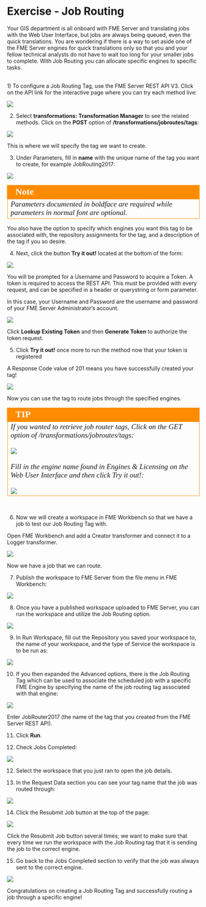 # Exercise - Job Routing #

Your GIS department is all onboard with FME Server and translating jobs with the Web User Interface, but jobs are always being queued, even the quick translations. You are wondering if there is a way to set aside one of the FME Server engines for quick translations only so that you and your fellow technical analysts do not have to wait too long for your smaller jobs to complete. With Job Routing you can allocate specific engines to specific tasks.


<br>
1) To configure a Job Routing Tag, use the FME Server REST API V3. Click on the API link for the interactive page where you can try each method live:

![](./Images/3.401.RESTAPI_pageLink.png)

2) Select **transformations: Transformation Manager** to see the related methods. Click on the **POST** option of **/transformations/jobroutes/tags**:

![](./Images/3.402.JobRouting_APIPost.png)

This is where we will specify the tag we want to create.

3) Under Parameters, fill in **name** with the unique name of the tag you want to create, for example JobRouting2017:

![](./Images/3.403.JobRouting_APIPostParameters.png)

<!--Note Section--> 

<table style="border-spacing: 0px">
<tr>
<td style="vertical-align:middle;background-color:darkorange;border: 2px solid darkorange">
<i class="fa fa-bolt fa-lg fa-pull-left fa-fw" style="color:white;padding-right: 12px;vertical-align:text-top"></i>
<span style="color:white;font-size:x-large;font-weight: bold;font-family:serif">Note</span>
</td>
</tr>

<tr>
<td style="border: 1px solid darkorange">
<span style="font-family:serif; font-style:italic; font-size:larger">
Parameters documented in boldface are required while parameters in normal font are optional.
</span>
</td>
</tr>
</table>

You also have the option to specify which engines you want this tag to be associated with, the repository assignments for the tag, and a description of the tag if you so desire.

4) Next, click the button **Try it out!** located at the bottom of the form:

![](./Images/3.404.JobRouting_APIPost1.png)

You will be prompted for a Username and Password to acquire a Token. A token is required to access the REST API. This must be provided with every request, and can be specified in a header or querystring or form parameter.

In this case, your Username and Password are the username and password of your FME Server Administrator’s account.

![](./Images/3.405.JobRouting_APIGetParameters2.png)

Click **Lookup Existing Token** and then **Generate Token** to authorize the token request.

5) Click **Try it out!** once more to run the method now that your token is registered

A Response Code value of 201 means you have successfully created your tag!

![](./Images/3.406.JobRouting_APIPostPrintOut.png)

Now you can use the tag to route jobs through the specified engines.

<!--Tip Section--> 

<table style="border-spacing: 0px">
<tr>
<td style="vertical-align:middle;background-color:darkorange;border: 2px solid darkorange">
<i class="fa fa-info-circle fa-lg fa-pull-left fa-fw" style="color:white;padding-right: 12px;vertical-align:text-top"></i>
<span style="color:white;font-size:x-large;font-weight: bold;font-family:serif">TIP</span>
</td>
</tr>

<tr>
<td style="border: 1px solid darkorange">
<span style="font-family:serif; font-style:italic; font-size:larger">
If you wanted to retrieve job router tags, Click on the GET option of /transformations/jobroutes/tags:
<br><br><img src="./Images/3.426.JobRouting_APIGet.png">
<br><br>Fill in the engine name found in Engines & Licensing on the Web User Interface and then click Try it out!:
<br><br><img src="./Images/3.427.JobRouting_APIGetParameters.png">
</span>
</td>
</tr>
</table>
<br>

6) Now we will create a workspace in FME Workbench so that we have a job to test our Job Routing Tag with.

Open FME Workbench and add a Creator transformer and connect it to a Logger transformer.

![](./Images/3.407.JobRouting_workspace1.png)

Now we have a job that we can route.

7) Publish the workspace to FME Server from the file menu in FME Workbench:

![](./Images/3.408.publishToServer.png)

8) Once you have a published workspace uploaded to FME Server, you can run the workspace and utilize the Job Routing option.

![](./Images/3.409.RunJob.png)

9) In Run Workspace, fill out the Repository you saved your workspace to, the name of your workspace, and the type of Service the workspace is to be run as: 

![](./Images/3.410.runWorkspace.png)

10) If you then expanded the Advanced options, there is the Job Routing Tag which can be used to associate the scheduled job with a specific FME Engine by specifying the name of the job routing tag associated with that engine:

![](./Images/3.411.runWorkspaceAdvancedOptions.png)

Enter JobRouter2017 (the name of the tag that you created from the FME Server REST API).

11) Click **Run**.

12) Check Jobs Completed:

![](./Images/3.412.Job_Completed_area.png)

12) Select the workspace that you just ran to open the job details.

13) In the Request Data section you can see your tag name that the job was routed through: 

![](./Images/3.413.jobRouting_finalCheck.png)

14) Click the Resubmit Job button at the top of the page:

![](./Images/3.414.JobRouting_resubmitButton.png)

Click the Resubmit Job button several times; we want to make sure that every time we run the workspace with the Job Routing tag that it is sending the job to the correct engine.

15) Go back to the Jobs Completed section to verify that the job was always sent to the correct engine.

![](./Images/3.415.JobRouting_engineCheck.png)

Congratulations on creating a Job Routing Tag and successfully routing a job through a specific engine!